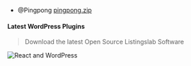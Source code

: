 - @Pingpong [pingpong.zip](https://github.com/listingslab-software/listingslab-download/raw/master/wordpress/plugins/pingpong.zip)

#### Latest WordPress Plugins

> Download the latest Open Source Listingslab Software

![React and WordPress](https://listingslab.com/public/png/logos/wordpress_react.png)